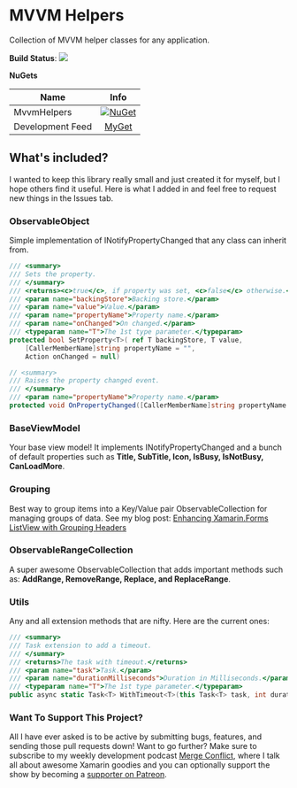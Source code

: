 # MVVM Helpers

Collection of MVVM helper classes for any application.

**Build Status**: [![](https://jamesmontemagno.visualstudio.com/_apis/public/build/definitions/5c11b5bc-b611-475d-a50c-4043a0cbb441/11/badge)](https://dev.azure.com/jamesmontemagno/MvvmHelpers/_build?definitionId=11)

**NuGets**

|Name|Info|
| ------------------- | :------------------: |
|MvvmHelpers|[![NuGet](https://img.shields.io/nuget/v/Refractored.MvvmHelpers.svg?label=NuGet)](https://www.nuget.org/packages/Refractored.MvvmHelpers/)|
|Development Feed|[MyGet](http://myget.org/F/mvvm-helpers)|

## What's included?

I wanted to keep this library really small and just created it for myself, but I hope others find it useful. Here is what I added in and feel free to request new things in the Issues tab.

### ObservableObject
Simple implementation of INotifyPropertyChanged that any class can inherit from.

```csharp
/// <summary>
/// Sets the property.
/// </summary>
/// <returns><c>true</c>, if property was set, <c>false</c> otherwise.</returns>
/// <param name="backingStore">Backing store.</param>
/// <param name="value">Value.</param>
/// <param name="propertyName">Property name.</param>
/// <param name="onChanged">On changed.</param>
/// <typeparam name="T">The 1st type parameter.</typeparam>
protected bool SetProperty<T>( ref T backingStore, T value,
    [CallerMemberName]string propertyName = "",
    Action onChanged = null)
```

```csharp
// <summary>
/// Raises the property changed event.
/// </summary>
/// <param name="propertyName">Property name.</param>
protected void OnPropertyChanged([CallerMemberName]string propertyName = "")
```

### BaseViewModel
Your base view model! It implements INotifyPropertyChanged and a bunch of default properties such as **Title, SubTitle, Icon, IsBusy, IsNotBusy, CanLoadMore**.

### Grouping
Best way to group items into a Key/Value pair ObservableCollection for managing groups of data. See my blog post: [Enhancing Xamarin.Forms ListView with Grouping Headers](https://montemagno.com/enhancing-xamarin-forms-listview-with-grouping/)

### ObservableRangeCollection
A super awesome ObservableCollection that adds important methods such as: **AddRange, RemoveRange, Replace, and ReplaceRange**.

### Utils
Any and all extension methods that are nifty. Here are the current ones:

```csharp
/// <summary>
/// Task extension to add a timeout.
/// </summary>
/// <returns>The task with timeout.</returns>
/// <param name="task">Task.</param>
/// <param name="durationMilliseconds">Duration in Milliseconds.</param>
/// <typeparam name="T">The 1st type parameter.</typeparam>
public async static Task<T> WithTimeout<T>(this Task<T> task, int durationMilliseconds)
```


### Want To Support This Project?
All I have ever asked is to be active by submitting bugs, features, and sending those pull requests down! Want to go further? Make sure to subscribe to my weekly development podcast [Merge Conflict](http://mergeconflict.fm), where I talk all about awesome Xamarin goodies and you can optionally support the show by becoming a [supporter on Patreon](https://www.patreon.com/mergeconflictfm).
